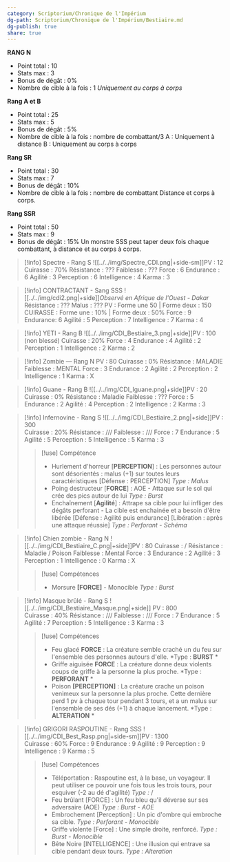 ```yaml
---
category: Scriptorium/Chronique de l'Impérium
dg-path: Scriptorium/Chronique de l'Impérium/Bestiaire.md
dg-publish: true
share: true
---
```



**RANG N**
- Point total : 10
- Stats max : 3
- Bonus de dégât : 0%
- Nombre de cible à la fois : 1
	*Uniquement au corps à corps*

**Rang A et B**
- Point total : 25
- Stats max : 5
- Bonus de dégât : 5%
- Nombre de cible à la fois : nombre de combattant/3
	A : Uniquement à distance
	B : Uniquement au corps à corps

**Rang SR**
- Point total : 30
- Stats max : 7
- Bonus de dégât : 10%
- Nombre de cible à la fois : nombre de combattant
	Distance et corps à corps.

**Rang SSR**
- Point total : 50
- Stats max : 9
- Bonus de dégât : 15%
	Un monstre SSS peut taper deux fois chaque combattant, à distance et au corps à corps.

> [!info] Spectre - Rang S
> ![[../../img/Spectre_CDI.png|+side-sm]]PV : 12
> Cuirasse : 70%
> Résistance : ???
> Faiblesse : ???
> Force : 6
> Endurance : 6
> Agilité : 3
> Perception : 6 
> Intelligence : 4
> Karma : 3

>[!info] CONTRACTANT - Sang SSS
>![[../../img/cdi2.png|+side]]*Observé en Afrique de l'Ouest - Dakar*
>Résistance : ???
> Malus : ???
> PV : Forme une 50 | Forme deux : 150
> CUIRASSE : Forme une : 10% | Forme deux : 50%
> Force : 9
> Endurance: 6
> Agilité : 5
> Perception : 7
> Intelligence : 7
> Karma : 4

>[!info] YETI - Rang B
>![[../../img/CDI_Bestiaire_3.png|+side]]PV : 100 (non blessé) 
> Cuirasse : 20% 
> Force : 4 
> Endurance : 4 
> Agilité : 2 
> Perception : 1 
> Intelligence : 2 
> Karma : 2

>[!info] Zombie — Rang N
>PV : 80 
> Cuirasse : 0% 
> Résistance : MALADIE 
> Faiblesse : MENTAL 
> Force : 3 
> Endurance : 2 
> Agilité : 2 
> Perception : 2 
> Intelligence : 1 
> Karma : X

>[!info] Guane - Rang B
>![[../../img/CDI_Iguane.png|+side]]PV : 20  
> Cuirasse : 0% 
> Résistance : Maladie 
> Faiblesse : ??? 
> Force : 5 
> Endurance : 2 
> Agilité : 4 
> Perception : 2 
> Intelligence : 2 
> Karma : 3

>[!info] Infernovine - Rang S
> ![[../../img/CDI_Bestiaire_2.png|+side]]PV : 300  
> Cuirasse : 20% 
> Résistance : /// Faiblesse : /// 
> Force : 7 
> Endurance : 5 
> Agilité : 5 
> Perception : 5 
> Intelligence : 5 
> Karma : 3 
>> [!use] Compétence
>>- Hurlement d'horreur [**PERCEPTION**] : Les personnes autour sont désorientés : malus (+1) sur toutes leurs caractéristiques [Défense : PERCEPTION] 
>>*Type : Malus* 
>>- Poing destructeur [**FORCE**] : AOE - Attaque sur le sol qui crée des pics autour de lui 
>>*Type : Burst* 
>>- Enchaînement [**Agilité**] : Attrape sa cible pour lui infliger des dégâts perforant - La cible est enchainée et a besoin d'être libérée [Défense : Agilité puis endurance] [Libération : après une attaque réussie] 
>>*Type : Perforant - Schéma*

>[!info] Chien zombie - Rang N
>![[../../img/CDI_Bestiaire_C.png|+side]]PV : 80
>Cuirasse : /
>Résistance : Maladie / Poison
>Faiblesse : Mental
>Force : 3
>Endurance : 2
>Agilité : 3
>Perception : 1
>Intelligence : 0
>Karma : X
>>[!use] Compétences
>>- Morsure **[FORCE]** - Monocible
>>*Type : Burst* 

>[!info] Masque brûlé - Rang S
>![[../../img/CDI_Bestiaire_Masque.png|+side]] PV : 800  
> Cuirasse : 40% 
> Résistance : /// 
> Faiblesse : /// 
> Force : 7 
> Endurance : 5 
> Agilité : 7 
> Perception : 5 
> Intelligence : 3 
> Karma : 3
>>[!use] Compétences
>>- Feu glacé **FORCE** : La créature semble craché un du feu sur l'ensemble des personnes autours d'elle. 
>>*Type : **BURST** * 
>>- Griffe aiguisée **FORCE** : La créature donne deux violents coups de griffe à la personne la plus proche. 
>>*Type : **PERFORANT** * 
>>- Poison **[PERCEPTION]** : La créature crache un poison venimeux sur la personne la plus proche. Cette dernière perd 1 pv à chaque tour pendant 3 tours, et a un malus sur l'ensemble de ses dés (+1) à chaque lancement. 
>>*Type : **ALTERATION** *

>[!info] GRIGORI RASPOUTINE - Rang SSS
>![[../../img/CDI_Best_Rasp.png|+side-sm]]PV : 1300  
>Cuirasse : 60% 
> Force : 9 
> Endurance : 9 
> Agilité : 9 
> Perception : 9 
> Intelligence : 9 
> Karma : 5
> >[!use] Compétences
> >- Téléportation : Raspoutine est, à la base, un voyageur. Il peut utiliser ce pouvoir une fois tous les trois tours, pour esquiver (-2 au dé d'agilité) 
>>*Type :* / 
>>- Feu brûlant [FORCE] : Un feu bleu qu'il déverse sur ses adversaire (AOE) 
>>*Type : Burst - AOE* 
>>- Embrochement [Perception] : Un pic d'ombre qui embroche sa cible. 
>>*Type : Perforant - Monocible* 
>>- Griffe violente [Force] : Une simple droite, renforcé. 
>>*Type : Burst - Monocible* 
>>- Bête Noire [INTELLIGENCE] : Une illusion qui entrave sa cible pendant deux tours. 
>>*Type : Alteration*